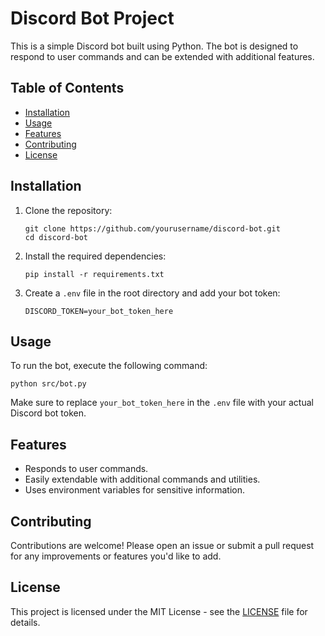 # Discord Bot Project

This is a simple Discord bot built using Python. The bot is designed to respond to user commands and can be extended with additional features.

## Table of Contents

- [Installation](#installation)
- [Usage](#usage)
- [Features](#features)
- [Contributing](#contributing)
- [License](#license)

## Installation

1. Clone the repository:
   ```
   git clone https://github.com/yourusername/discord-bot.git
   cd discord-bot
   ```

2. Install the required dependencies:
   ```
   pip install -r requirements.txt
   ```

3. Create a `.env` file in the root directory and add your bot token:
   ```
   DISCORD_TOKEN=your_bot_token_here
   ```

## Usage

To run the bot, execute the following command:
```
python src/bot.py
```

Make sure to replace `your_bot_token_here` in the `.env` file with your actual Discord bot token.

## Features

- Responds to user commands.
- Easily extendable with additional commands and utilities.
- Uses environment variables for sensitive information.

## Contributing

Contributions are welcome! Please open an issue or submit a pull request for any improvements or features you'd like to add.

## License

This project is licensed under the MIT License - see the [LICENSE](LICENSE) file for details.